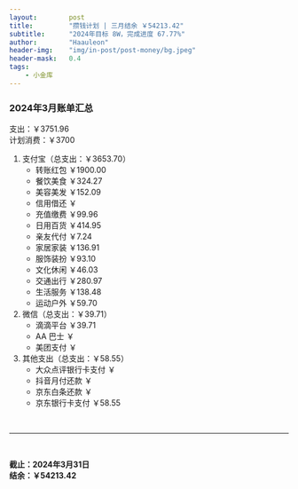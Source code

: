 ```yaml
---
layout:        post
title:         "攒钱计划 | 三月结余 ￥54213.42"
subtitle:      "2024年目标 8W，完成进度 67.77%"
author:        "Haauleon"
header-img:    "img/in-post/post-money/bg.jpeg"
header-mask:   0.4
tags:
    - 小金库
---
```


### 2024年3月账单汇总             
支出：￥3751.96             
计划消费：￥3700        

1. 支付宝（总支出：￥3653.70）   
    - 转账红包 ￥1900.00   
    - 餐饮美食 ￥324.27    
    - 美容美发 ￥152.09     
    - 信用借还 ￥    
    - 充值缴费 ￥99.96     
    - 日用百货 ￥414.95      
    - 亲友代付 ￥7.24     
    - 家居家装 ￥136.91    
    - 服饰装扮 ￥93.10      
    - 文化休闲 ￥46.03    
    - 交通出行 ￥280.97      
    - 生活服务 ￥138.48    
    - 运动户外 ￥59.70       
2. 微信（总支出：￥39.71）      
    - 滴滴平台 ￥39.71   
    - AA 巴士 ￥    
    - 美团支付 ￥       
3. 其他支出（总支出：￥58.55）     
    - 大众点评银行卡支付 ￥    
    - 抖音月付还款 ￥    
    - 京东白条还款 ￥  
    - 京东银行卡支付 ￥58.55     

<br>

---

<br>

**截止：2024年3月31日**      
**结余：￥54213.42**        